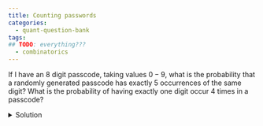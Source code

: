 ```yaml
---
title: Counting passwords
categories:
  - quant-question-bank
tags:
## TODO: everything???
  - combinatorics
---
```


If I have an 8 digit passcode, taking values $0-9$, what is the
probability that a randomly generated passcode has exactly $5$
occurrences of the same digit? What is the probability of having exactly
one digit occur $4$ times in a passcode?

<details>
  <summary>Solution</summary>
  

We have 10 digits to choose from, and 8 choose 5 choices of places. The
remaining three digits can take any of the 9 remaining values, so
there's $9^3$ possibilities there. Divide it all by $9^8$. That is

$$\frac{10\binom{8}{5}9^3}{9^8}$$

For exactly 4 its a bit trickier, as we have some double counting. So
its 

$$\frac{10\binom{8}{4}9^4}{9^8} - \frac{10\binom{8}{4}9}{9^8}$$
</details>